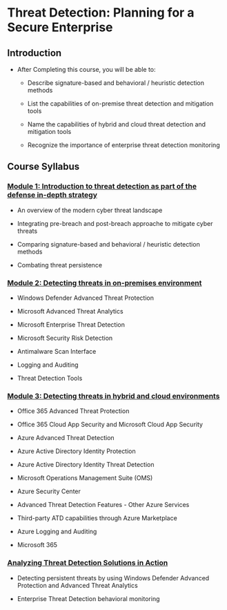 # **Threat Detection: Planning for a Secure Enterprise**

## **Introduction**

* After Completing this course, you will be able to:

  * Describe signature-based and behavioral / heuristic detection methods
  
  * List the capabilities of on-premise threat detection and mitigation tools
  
  * Name the capabilities of hybrid and cloud threat detection and mitigation tools
  
  * Recognize the importance of enterprise threat detection monitoring
  
## **Course Syllabus**

### **[Module 1: Introduction to threat detection as part of the defense in-depth strategy]()**

* An overview of the modern cyber threat landscape

* Integrating pre-breach and post-breach approache to mitigate cyber threats

* Comparing signature-based and behavioral / heuristic detection methods

* Combating threat persistence


### **[Module 2: Detecting threats in on-premises environment]()**

* Windows Defender Advanced Threat Protection

* Microsoft Advanced Threat Analytics

* Microsoft Enterprise Threat Detection

* Microsoft Security Risk Detection

* Antimalware Scan Interface

* Logging and Auditing

* Threat Detection Tools


### **[Module 3: Detecting threats in hybrid and cloud environments]()**

* Office 365 Advanced Threat Protection

* Office 365 Cloud App Security and Microsoft Cloud App Security

* Azure Advanced Threat Detection

* Azure Active Directory Identity Protection

* Azure Active Directory Identity Threat Detection

* Microsoft Operations Management Suite (OMS)

* Azure Security Center

* Advanced Threat Detection Features - Other Azure Services

* Third-party ATD capabilities through Azure Marketplace

* Azure Logging and Auditing

* Microsoft 365


### **[Analyzing Threat Detection Solutions in Action]()**

* Detecting persistent threats by using Windows Defender Advanced Protection and Advanced Threat Analytics

* Enterprise Threat Detection behavioral monitoring
